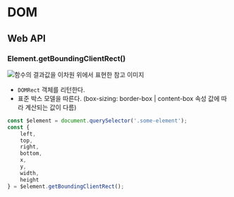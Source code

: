 # DOM

## Web API

### Element.getBoundingClientRect()

![함수의 결과값을 이차원 위에서 표현한 참고 이미지](@assets/javascript/dom/rect.png)

- `DOMRect` 객체를 리턴한다.
- 표준 박스 모델을 따른다. (box-sizing: border-box | content-box 속성 값에 따라 계산되는 값이 다름)

```javascript
const $element = document.querySelector('.some-element');
const { 
    left, 
    top, 
    right,
    bottom, 
    x, 
    y, 
    width, 
    height 
} = $element.getBoundingClientRect();
```
